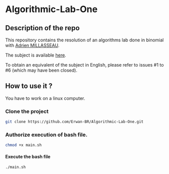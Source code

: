 # Algorithmic-Lab-One

## Description of the repo

This repository contains the resolution of an algorithms lab done in binomial with [Adrien MILLASSEAU](https://github.com/AMillasseau).

The subject is available [here](resources/lab_subject_fr.pdf).

To obtain an equivalent of the subject in English, please refer to issues #1 to #6 (which may have been closed).

## How to use it ?

You have to work on a linux computer.

### Clone the project

```bash
git clone https://github.com/Erwan-BR/Algorithmic-Lab-One.git
```

### Authorize execution of bash file.

```bash
chmod +x main.sh
```

#### Execute the bash file

```bash
./main.sh
```